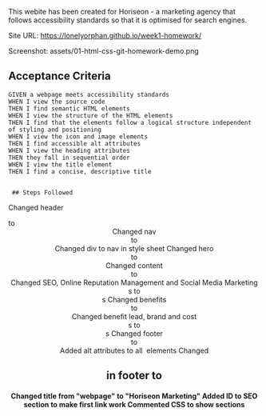 This webite has been created for Horiseon - a marketing agency that follows accessibility standards so that it is optimised for search engines.

Site URL: https://lonelyorphan.github.io/week1-homework/

Screenshot: assets/01-html-css-git-homework-demo.png

## Acceptance Criteria

```
GIVEN a webpage meets accessibility standards
WHEN I view the source code
THEN I find semantic HTML elements
WHEN I view the structure of the HTML elements
THEN I find that the elements follow a logical structure independent of styling and positioning
WHEN I view the icon and image elements
THEN I find accessible alt attributes
WHEN I view the heading attributes
THEN they fall in sequential order
WHEN I view the title element
THEN I find a concise, descriptive title


 ## Steps Followed

```
Changed header <div> to <header>
 Changed nav <div> to <nav>
 Changed div to nav in style sheet
 Changed hero <div> to <section>
 Changed content <div> to <section>
 Changed SEO, Online Reputation Management and Social Media Marketing <div>s to <article>s
 Changed benefits <div> to <section>
 Changed benefit lead, brand and cost <div>s to <article>s
 Changed footer <div> to <footer>
 Added alt attributes to all <img> elements
 Changed <h2> in footer to <h4>
 Changed title from "webpage" to "Horiseon Marketing"
 Added ID to SEO section to make first link work
 Commented CSS to show sections
